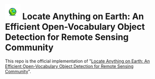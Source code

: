 # <img width="50" alt="image" src="./assets/lae-dino.jpg">  Locate Anything on Earth: An Efficient Open-Vocabulary Object Detection for Remote Sensing Community

This repo is the official implementation of "[Locate Anything on Earth: An Efficient Open-Vocabulary Object Detection for Remote Sensing Community]()".
